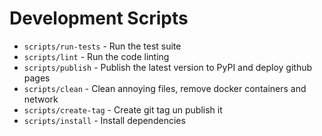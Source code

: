 # Development Scripts

* `scripts/run-tests` - Run the test suite
* `scripts/lint` - Run the code linting
* `scripts/publish` - Publish the latest version to PyPI and deploy github pages
* `scripts/clean` - Clean annoying files, remove docker containers and network
* `scripts/create-tag` - Create git tag un publish it
* `scripts/install` - Install dependencies
